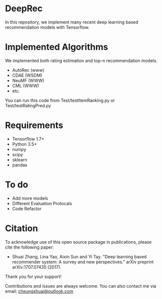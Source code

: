 # DeepRec
In this repository, we implement many recent deep learning based recommendation models with Tensorflow.





# Implemented Algorithms
We implemented both rating estimation and top-n recommendation models.
* AutoRec (www)
* CDAE (WSDM)
* NeuMF (WWW)
* CML (WWW)
* etc.

You can run this code from Test/testItemRanking.py or Test/testRatingPred.py

# Requirements
* Tensorflow 1.7+
* Python 3.5+
* numpy
* scipy
* sklearn
* pandas

# To do
* Add more models
* Different Evaluation Protocals
* Code Refactor

# Citation

To acknowledge use of this open source package in publications, please cite the 
following paper:

* Shuai Zhang, Lina Yao, Aixin Sun and Yi Tay. "Deep learning based recommender system: A survey and new perspectives." arXiv preprint arXiv:1707.07435 (2017).

Thank you for your support!


Contributions and issues are always welcome. You can also contact me via email: cheungshuai@outlook.com


